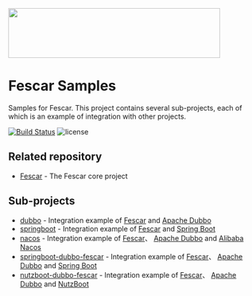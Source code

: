 <img src="https://github.com/fescar-group/fescar-samples/blob/master/doc/img/seata.png"  height="100" width="426">

# Fescar Samples

Samples for Fescar. This project contains several sub-projects, each of which is an example of integration with other projects.
                                
[![Build Status](https://travis-ci.org/fescar-group/fescar-samples.svg?branch=master)](https://travis-ci.org/fescar-group/fescar-samples) 
![license](https://img.shields.io/github/license/fescar-group/fescar-samples.svg)

## Related repository

* [Fescar](https://github.com/alibaba/fescar) - The Fescar core project

## Sub-projects

* [dubbo](https://github.com/fescar-group/fescar-samples/tree/master/dubbo) - Integration example of [Fescar](https://github.com/alibaba/fescar) and [Apache Dubbo](https://github.com/apache/incubator-dubbo)
* [springboot](https://github.com/fescar-group/fescar-samples/tree/master/springboot) - Integration example of [Fescar](https://github.com/alibaba/fescar) and [Spring Boot](https://github.com/spring-projects/spring-boot/) 
* [nacos](https://github.com/fescar-group/fescar-samples/tree/master/nacos) - Integration example of [Fescar](https://github.com/alibaba/fescar)、 [Apache Dubbo](https://github.com/apache/incubator-dubbo) and [Alibaba Nacos](https://github.com/alibaba/nacos/) 
* [springboot-dubbo-fescar](https://github.com/fescar-group/fescar-samples/tree/master/nutzboot-dubbo-fescar) - Integration example of [Fescar](https://github.com/alibaba/fescar)、 [Apache Dubbo](https://github.com/apache/incubator-dubbo) and [Spring Boot](https://github.com/spring-projects/spring-boot/) 
* [nutzboot-dubbo-fescar](https://github.com/fescar-group/fescar-samples/tree/master/nutzboot-dubbo-fescar) - Integration example of [Fescar](https://github.com/alibaba/fescar)、 [Apache Dubbo](https://github.com/apache/incubator-dubbo) and [NutzBoot](https://github.com/nutzam/nutzboot/) 
